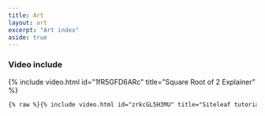 ```yaml
---
title: Art
layout: art
excerpt: "Art index"
aside: true
---
```




### Video include

{% include video.html id="1fR5GFD6ARc" title="Square Root of 2 Explainer" %}

``` html
{% raw %}{% include video.html id="zrkcGL5H3MU" title="Siteleaf tutorial video" %}{% endraw %}
```

